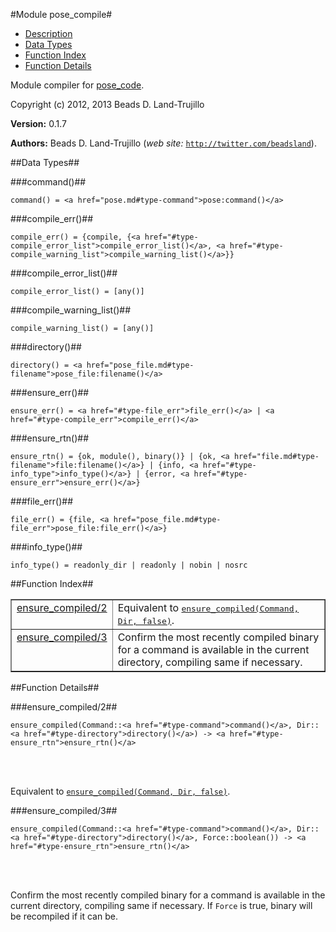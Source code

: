 

#Module pose_compile#
* [Description](#description)
* [Data Types](#types)
* [Function Index](#index)
* [Function Details](#functions)


Module compiler for [pose_code](#pose_code).

Copyright (c) 2012, 2013 Beads D. Land-Trujillo

__Version:__ 0.1.7

__Authors:__ Beads D. Land-Trujillo (_web site:_ [`http://twitter.com/beadsland`](http://twitter.com/beadsland)).
<a name="types"></a>

##Data Types##




###<a name="type-command">command()</a>##



	command() = <a href="pose.md#type-command">pose:command()</a>



###<a name="type-compile_err">compile_err()</a>##



	compile_err() = {compile, {<a href="#type-compile_error_list">compile_error_list()</a>, <a href="#type-compile_warning_list">compile_warning_list()</a>}}



###<a name="type-compile_error_list">compile_error_list()</a>##



	compile_error_list() = [any()]



###<a name="type-compile_warning_list">compile_warning_list()</a>##



	compile_warning_list() = [any()]



###<a name="type-directory">directory()</a>##



	directory() = <a href="pose_file.md#type-filename">pose_file:filename()</a>



###<a name="type-ensure_err">ensure_err()</a>##



	ensure_err() = <a href="#type-file_err">file_err()</a> | <a href="#type-compile_err">compile_err()</a>



###<a name="type-ensure_rtn">ensure_rtn()</a>##



	ensure_rtn() = {ok, module(), binary()} | {ok, <a href="file.md#type-filename">file:filename()</a>} | {info, <a href="#type-info_type">info_type()</a>} | {error, <a href="#type-ensure_err">ensure_err()</a>}



###<a name="type-file_err">file_err()</a>##



	file_err() = {file, <a href="pose_file.md#type-file_err">pose_file:file_err()</a>}



###<a name="type-info_type">info_type()</a>##



	info_type() = readonly_dir | readonly | nobin | nosrc
<a name="index"></a>

##Function Index##


<table width="100%" border="1" cellspacing="0" cellpadding="2" summary="function index"><tr><td valign="top"><a href="#ensure_compiled-2">ensure_compiled/2</a></td><td>Equivalent to <a href="#ensure_compiled-3"><tt>ensure_compiled(Command, Dir, false)</tt></a>.</td></tr><tr><td valign="top"><a href="#ensure_compiled-3">ensure_compiled/3</a></td><td>Confirm the most recently compiled binary for a command is
available in the current directory, compiling same if necessary.</td></tr></table>


<a name="functions"></a>

##Function Details##

<a name="ensure_compiled-2"></a>

###ensure_compiled/2##


	ensure_compiled(Command::<a href="#type-command">command()</a>, Dir::<a href="#type-directory">directory()</a>) -> <a href="#type-ensure_rtn">ensure_rtn()</a>
<br></br>


Equivalent to [`ensure_compiled(Command, Dir, false)`](#ensure_compiled-3).<a name="ensure_compiled-3"></a>

###ensure_compiled/3##


	ensure_compiled(Command::<a href="#type-command">command()</a>, Dir::<a href="#type-directory">directory()</a>, Force::boolean()) -> <a href="#type-ensure_rtn">ensure_rtn()</a>
<br></br>


Confirm the most recently compiled binary for a command is
available in the current directory, compiling same if necessary.
If `Force` is true, binary will be recompiled if it can be.